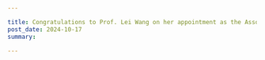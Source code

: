 ```yaml
---

title: Congratulations to Prof. Lei Wang on her appointment as the Associate Editor of ACS Sustainable Chemistry & Engineering!
post_date: 2024-10-17 
summary:  

---
```

 
